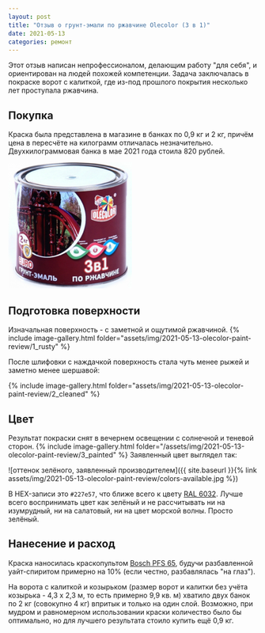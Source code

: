 ```yaml
---
layout: post
title: "Отзыв о грунт-эмали по ржавчине Olecolor (3 в 1)"
date: 2021-05-13
categories: ремонт
---
```


Этот отзыв написан непрофессионалом, делающим работу "для себя", и ориентирован на людей похожей компетенции. Задача заключалась в покраске ворот с калиткой, где из-под прошлого покрытия несколько лет проступала ржавчина.

## Покупка
Краска была представлена в магазине в банках по 0,9 кг и 2 кг, причём цена в пересчёте на килограмм отличалась незначительно. Двухкилограммовая банка в мае 2021 года стоила 820 рублей.

<img src="/assets/img/2021-05-13-olecolor-paint-review/can.jpg" width="250" />

## Подготовка поверхности
Изначальная поверхность - с заметной и ощутимой ржавчиной.
{% include image-gallery.html folder="assets/img/2021-05-13-olecolor-paint-review/1_rusty" %}

После шлифовки с наждачкой поверхность стала чуть менее рыжей и заметно менее шершавой:

{% include image-gallery.html folder="assets/img/2021-05-13-olecolor-paint-review/2_cleaned" %}

## Цвет
Результат покраски снят в вечернем освещении с солнечной и теневой сторон.
{% include image-gallery.html folder="/assets/img/2021-05-13-olecolor-paint-review/3_painted" %}
Заявленный цвет выглядел так:

![оттенок зелёного, заявленный производителем]({{ site.baseurl }}{% link assets/img/2021-05-13-olecolor-paint-review/colors-available.jpg %})

В HEX-записи это `#227e57`, что ближе всего к цвету [RAL 6032](https://rgb.to/ral/6032). Лучше всего воспринимать цвет как зелёный и не рассчитывать ни на изумрудный, ни на салатовый, ни на цвет морской волны. Просто зелёный.

## Нанесение и расход
Краска наносилась краскопультом [Bosch PFS 65](https://market.yandex.ru/product--setevoi-kraskopult-bosch-pfs-65/157267314?clid=703), будучи разбавленной уайт-спиритом примерно на 10% (если честно, разбавлялась "на глаз").

На ворота с калиткой и козырьком (размер ворот и калитки без учёта козырька - 4,3 х 2,3 м, то есть примерно 9,9 кв. м) хватило двух банок по 2 кг (совокупно 4 кг) впритык и только на один слой. Возможно, при мудром и равномерном использовании краски количество было бы оптимально, но для лучшего результата стоило купить ещё 0,9 кг. 